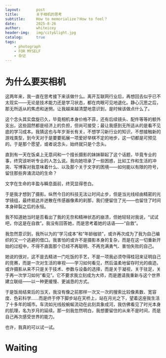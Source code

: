 ```yaml
---
layout:       post
title:        关于相机的思考
subtitle:     How to memorialize？How to feel？
date:         2025-8-26
author:       whiteicey
header-img:   img/city&light.jpg
catalog:      true
tags:
    - photograph
    - FOR MYSELF
    - 杂记
---
```


# 为什么要买相机

这两年来，我一直在思考接下来该做什么。离开互联网行业后，再想回去似乎已不太现实——无论是技术能力还是学习状态，都在肉眼可见地退化。静心沉思之后，那无所适从的焦虑和迷惘，让我越来越清楚地意识到，是时候该做点什么了。

这个念头其实盘旋已久，毕竟相机本身价格不菲，还有后续镜头、配件等等的额外支出，这些固然都是经济上的负担，但尚可接受；最让我感到无所适从的是看不见底的学习成本。我猜这也与年岁渐长有关，不想学习新行业的知识，不想接触新的游戏类型，到今天对于是要要拓展一项爱好举棋不定的地步，这一切都是可预见的。于是那个愿望，或者说念头，始终就只是个念头。

直到有一天在饭桌上无意间和一个擅长摄影的妹妹聊起了这个话题，毕竟专业的事，终究该听听专业的人怎么说。我向她坦承了一些困惑，比如工作和生活的冲突、写博客对我意味着什么、以及那个关于文字的困境——如何能以有限的符号，留住那些奔涌流动的生命？

文字在生命的丰盈与瞬息面前，终究显得苍白。

于是我才想到了摄影。纵然今日的科技无法让时间止步，但是当光线经由精密的光学镜组，最终抵达并迸散在传感器像素的刹那，我们便留住了光——也留住了时间本身碎裂之后的永恒。

我不知道她当时是否看出了我的无奈和精神状态的崩溃，但她轻轻对我说，“试试吧，你这是在自救”。我没有回答她，而是思考着她的话语——“自救”。

我忽然意识到，我所以为的“学习成本”和“年龄枷锁”，或许再次成为了我为自己编织的又一个逃避的借口。我害怕的或许不是摄影本身的复杂，而是在这一切重新开始的过程中，不得不直面那个已经不再聪明、不再充满勇气、害怕失败的自己。

她说的很对，这不是去精进一门吃饭的手艺，不是一项我必须夺得桂冠来证明自己的竞赛，而是一次对生活的审视——学习如何看见，然后温柔地留存时光的痕迹。或许摄影从来不只是关于技术、参数与设备的选择，而是关于凝视，关于驻足，关于再一次学习如何“看见”。它不要求我立刻成为大师，而是邀请我重新与这个世界建立联结——以一种更缓慢、更诚恳的方式。

于是饭局结束后的当天，我没有像之前那样一次又一次的搜索比较像素数、宽容度、色彩科学......而是终于停下脚步站在天桥上，站在月光之下，望着这座我生活了十多年的城市。车流如光线般蜿蜒流动在此刻具象成河，我仿佛看见了时光本身的肌理，名为岁月的延续。那一刻我忽然明白，我想要留住的从来不是时间，而是自己再次感受世界的能力。

也许，我真的可以试一试。

# Waiting